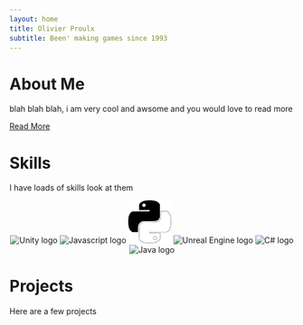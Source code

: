 ```yaml
---
layout: home
title: Olivier Proulx
subtitle: Been' making games since 1993
---
```

# About Me
blah blah blah, i am very cool and awsome and you would love to read more

[Read More](aboutme)

# Skills
I have loads of skills look at them

<p align="center">
<img src="https://i.redd.it/tu3gt6ysfxq71.png" alt="Unity logo" title="Unity" width="15%"/>
<img src="https://upload.wikimedia.org/wikipedia/commons/6/6a/JavaScript-logo.png" alt="Javascript logo" title="Javascript" width="15%"/>
<img src="assets/img/Python.svg" alt="Python logo" title="Python" width="15%"/>
<img src="https://upload.wikimedia.org/wikipedia/commons/thumb/d/da/Unreal_Engine_Logo.svg/2509px-Unreal_Engine_Logo.svg.png" alt="Unreal Engine logo" title="Unreal Engine" width="15%"/>
<img src="https://upload.wikimedia.org/wikipedia/commons/thumb/b/bd/Logo_C_sharp.svg/1820px-Logo_C_sharp.svg.png" alt="C# logo" title="C#" width="15%"/>
<img src="https://cdn.icon-icons.com/icons2/2415/PNG/512/java_original_wordmark_logo_icon_146459.png" alt="Java logo" title="Java" width="15%"/>
</p>

# Projects
Here are a few projects
